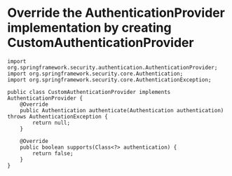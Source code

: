 # Override the AuthenticationProvider implementation by creating CustomAuthenticationProvider 




```
import org.springframework.security.authentication.AuthenticationProvider;
import org.springframework.security.core.Authentication;
import org.springframework.security.core.AuthenticationException;

public class CustomAuthenticationProvider implements AuthenticationProvider {
    @Override
    public Authentication authenticate(Authentication authentication) throws AuthenticationException {
        return null;
    }

    @Override
    public boolean supports(Class<?> authentication) {
        return false;
    }
}


``` 



